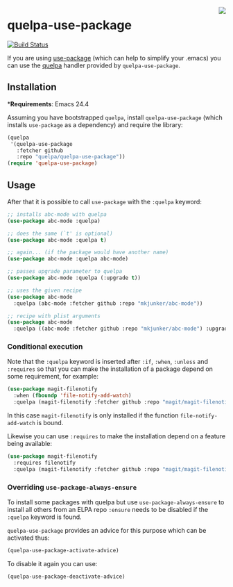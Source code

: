 <a href="https://github.com/quelpa/quelpa"><img align="right" src="https://raw.github.com/quelpa/quelpa/master/logo/quelpa-logo-h64.png"></a>
# quelpa-use-package

[![Build Status](https://travis-ci.org/quelpa/quelpa-use-package.svg?branch=master)](https://travis-ci.org/quelpa/quelpa-use-package)

If you are using [use-package](https://github.com/jwiegley/use-package) (which can help to simplify your .emacs) you can use the [quelpa](https://github.com/quelpa/quelpa) handler provided by `quelpa-use-package`.

## Installation

***Requirements**: Emacs 24.4

Assuming you have bootstrapped `quelpa`, install `quelpa-use-package` (which installs `use-package` as a dependency) and require the library:

```cl
(quelpa
 '(quelpa-use-package
   :fetcher github
   :repo "quelpa/quelpa-use-package"))
(require 'quelpa-use-package)
```

## Usage

After that it is possible to call `use-package` with the `:quelpa` keyword:

```cl
;; installs abc-mode with quelpa
(use-package abc-mode :quelpa)

;; does the same (`t' is optional)
(use-package abc-mode :quelpa t)

;; again... (if the package would have another name)
(use-package abc-mode :quelpa abc-mode)

;; passes upgrade parameter to quelpa
(use-package abc-mode :quelpa (:upgrade t))

;; uses the given recipe
(use-package abc-mode
  :quelpa (abc-mode :fetcher github :repo "mkjunker/abc-mode"))

;; recipe with plist arguments
(use-package abc-mode
  :quelpa ((abc-mode :fetcher github :repo "mkjunker/abc-mode") :upgrade t))
```

### Conditional execution

Note that the `:quelpa` keyword is inserted after `:if`, `:when`, `:unless` and `:requires` so that you can make the installation of a package depend on some requirement, for example:

```cl
(use-package magit-filenotify
  :when (fboundp 'file-notify-add-watch)
  :quelpa (magit-filenotify :fetcher github :repo "magit/magit-filenotify")
```

In this case `magit-filenotify` is only installed if the function `file-notify-add-watch` is bound.

Likewise you can use `:requires` to make the installation depend on a feature being available:

```cl
(use-package magit-filenotify
  :requires filenotify
  :quelpa (magit-filenotify :fetcher github :repo "magit/magit-filenotify"))
```

### Overriding `use-package-always-ensure`

To install some packages with quelpa but use `use-package-always-ensure` to install all others from an ELPA repo `:ensure` needs to be disabled if the `:quelpa` keyword is found.

`quelpa-use-package` provides an advice for this purpose which can be activated thus:

```cl
(quelpa-use-package-activate-advice)
```

To disable it again you can use:

```cl
(quelpa-use-package-deactivate-advice)
```
